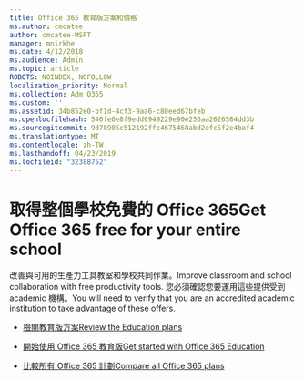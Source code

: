 ```yaml
---
title: Office 365 教育版方案和價格
ms.author: cmcatee
author: cmcatee-MSFT
manager: mnirkhe
ms.date: 4/12/2018
ms.audience: Admin
ms.topic: article
ROBOTS: NOINDEX, NOFOLLOW
localization_priority: Normal
ms.collection: Adm_O365
ms.custom: ''
ms.assetid: 34b852e0-bf1d-4cf3-9aa6-c80eed67bfeb
ms.openlocfilehash: 540fe0e8f9edd6949229e90e256aa2626584dd3b
ms.sourcegitcommit: 9d78905c512192ffc4675468abd2efc5f2e4baf4
ms.translationtype: MT
ms.contentlocale: zh-TW
ms.lasthandoff: 04/23/2019
ms.locfileid: "32388752"
---
```

# <a name="get-office-365-free-for-your-entire-school"></a><span data-ttu-id="f9f2f-102">取得整個學校免費的 Office 365</span><span class="sxs-lookup"><span data-stu-id="f9f2f-102">Get Office 365 free for your entire school</span></span>

<span data-ttu-id="f9f2f-103">改善與可用的生產力工具教室和學校共同作業。</span><span class="sxs-lookup"><span data-stu-id="f9f2f-103">Improve classroom and school collaboration with free productivity tools.</span></span> <span data-ttu-id="f9f2f-104">您必須確認您要運用這些提供受到 academic 機構。</span><span class="sxs-lookup"><span data-stu-id="f9f2f-104">You will need to verify that you are an accredited academic institution to take advantage of these offers.</span></span>
  
- [<span data-ttu-id="f9f2f-105">檢閱教育版方案</span><span class="sxs-lookup"><span data-stu-id="f9f2f-105">Review the Education plans</span></span>](https://products.office.com/academic/compare-office-365-education-plans)
    
- [<span data-ttu-id="f9f2f-106">開始使用 Office 365 教育版</span><span class="sxs-lookup"><span data-stu-id="f9f2f-106">Get started with Office 365 Education</span></span>](https://support.office.com/article/ab02abe5-a1ee-458c-b749-5b44416ccf1)
    
- [<span data-ttu-id="f9f2f-107">比較所有 Office 365 計劃</span><span class="sxs-lookup"><span data-stu-id="f9f2f-107">Compare all Office 365 plans</span></span>](https://products.office.com/business/compare-more-office-365-for-business-plans)
    

